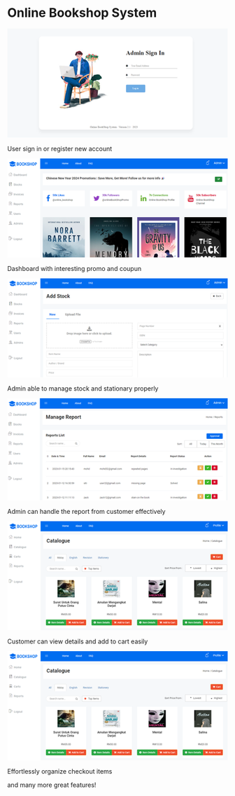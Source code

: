 # Online Bookshop System

![Image](images/readMe/signInAdmin.png)

User sign in or register new account

![Image](images/readMe/dashboard.png)

Dashboard with interesting promo and coupun

![Image](images/readMe/addStockAdmin.png)

Admin able to manage stock and stationary properly 

![Image](images/readMe/reportAdmin.png)

Admin can handle the report from customer effectively

![Image](images/readMe/catalogueCust.png)

Customer can view details and add to cart easily

![Image](images/readMe/catalogueCust.png)

Effortlessly organize checkout items

and many more great features!

